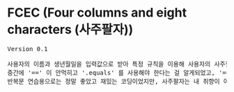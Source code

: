 # FCEC (Four columns and eight characters (사주팔자))
<pre>Version 0.1<br>
사용자의 이름과 생년월일을 입력값으로 받아 특정 규칙을 이용해 사용자의 사주팔자를 알려주는 프로그램.
중간에 '==' 이 안먹히고 '.equals' 를 사용해야 한다는 걸 알게되었고, '==' 과 '.equals' 의 차이를 아는 소중한 시간이었다.
반복문 연습용으로는 정말 좋았고 재밌는 코딩이었지만, 사주팔자는 내 취향이 아니어서 아쉬움이 남는다.
</pre>
